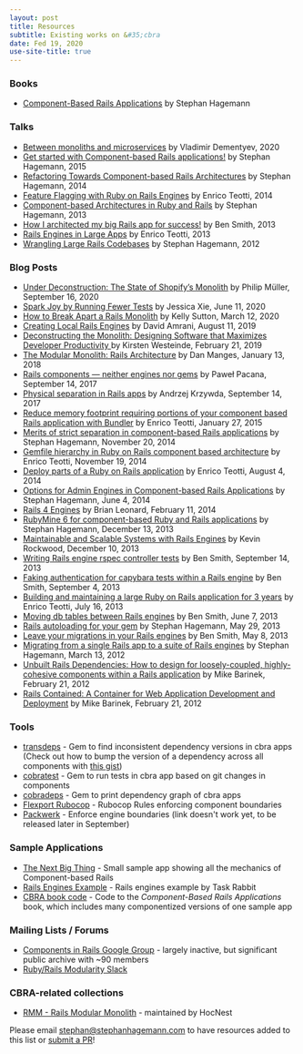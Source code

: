 ```yaml
---
layout: post
title: Resources
subtitle: Existing works on &#35;cbra
date: Fed 19, 2020
use-site-title: true
---
```


### Books
* [Component-Based Rails Applications](/book/index.html) by Stephan Hagemann

### Talks

* [Between monoliths and microservices](https://railsconf.com/2020/video/vladimir-dementyev-between-monoliths-and-microservices) by Vladimir Dementyev, 2020
* [Get started with Component-based Rails applications!](https://confreaks.tv/videos/railsconf2015-get-started-with-component-based-rails-applications) by Stephan Hagemann, 2015
* [Refactoring Towards Component-based Rails Architectures](http://www.confreaks.com/videos/3344-railsconf-refactoring-towards-component-based-rails-architectures) by Stephan Hagemann, 2014
* [Feature Flagging with Ruby on Rails Engines](https://www.youtube.com/watch?v=rMOn2H7h3oY) by Enrico Teotti, 2014 
* [Component-based Architectures in Ruby and Rails](http://www.confreaks.com/videos/2350-mwrc2013-component-based-architectures-in-ruby-and-rails) by Stephan Hagemann, 2013
* [How I architected my big Rails app for success!](http://www.confreaks.com/videos/2646-rockymountainruby2013-how-i-architected-my-big-rails-app-for-success) by Ben Smith, 2013
* [Rails Engines in Large Apps](https://www.youtube.com/watch?v=mztVptkvLfw) by Enrico Teotti, 2013
* [Wrangling Large Rails Codebases](http://www.confreaks.com/videos/1263-rockymtnruby2012-wrangling-large-rails-codebases) by Stephan Hagemann, 2012

### Blog Posts

* [Under Deconstruction: The State of Shopify’s Monolith](https://engineering.shopify.com/blogs/engineering/shopify-monolith) by Philip Müller, September 16, 2020
* [Spark Joy by Running Fewer Tests](https://engineering.shopify.com/blogs/engineering/spark-joy-by-running-fewer-tests) by Jessica Xie, June 11, 2020
* [How to Break Apart a Rails Monolith](https://kellysutton.com/2020/03/12/how-to-break-apart-a-rails-monolith.html) by Kelly Sutton, March 12, 2020
* [Creating Local Rails Engines](https://hocnest.com/blog/creating-local-rails-engine/) by David Amrani, August 11, 2019
* [Deconstructing the Monolith: Designing Software that Maximizes Developer Productivity ](https://engineering.shopify.com/blogs/engineering/deconstructing-monolith-designing-software-maximizes-developer-productivity) by Kirsten Westeinde, February 21, 2019
* [The Modular Monolith: Rails Architecture](https://medium.com/@dan_manges/the-modular-monolith-rails-architecture-fb1023826fc4) by Dan Manges, January 13, 2018
* [Rails components — neither engines nor gems](https://blog.arkency.com/rails-components-neither-engines-nor-gems/) by Paweł Pacana, September 14, 2017
* [Physical separation in Rails apps](https://blog.arkency.com/physical-separation-in-rails-apps/) by Andrzej Krzywda, September 14, 2017
* [Reduce memory footprint requiring portions of your component based Rails application with Bundler](http://teotti.com/reduce-memory-footprint-requiring-portions-of-your-component-based-rails-applications/) by Enrico Teotti, January 27, 2015
* [Merits of strict separation in component-based Rails applications](https://content.pivotal.io/blog/merits-of-strict-separation-in-component-based-rails-applications) by Stephan Hagemann, November 20, 2014
* [Gemfile hierarchy in Ruby on Rails component based architecture](http://teotti.com/gemfiles-hierarchy-in-ruby-on-rails-component-based-architecture/) by Enrico Teotti, November 19, 2014
* [Deploy parts of a Ruby on Rails application](http://teotti.com/deploy-parts-of-a-ruby-on-rails-application/) by Enrico Teotti, August 4, 2014
* [Options for Admin Engines in Component-based Rails Applications](https://content.pivotal.io/blog/options-for-admin-engines-in-component-based-rails-applications) by Stephan Hagemann, June 4, 2014
* [Rails 4 Engines](http://tech.taskrabbit.com/blog/2014/02/11/rails-4-engines/) by Brian Leonard, February 11, 2014
* [RubyMine 6 for component-based Ruby and Rails applications](https://content.pivotal.io/blog/rubymine-6-for-component-based-ruby-and-rails-applications/) by Stephan Hagemann, December 13, 2013
* [Maintainable and Scalable Systems with Rails Engines](https://teamgaslight.com/blog/maintainable-and-scalable-systems-with-rails-engines) by Kevin Rockwood, December 10, 2013
* [Writing Rails engine rspec controller tests](https://content.pivotal.io/blog/writing-rails-engine-rspec-controller-tests) by Ben Smith, September 14, 2013
* [Faking authentication for capybara tests within a Rails engine](https://content.pivotal.io/blog/faking-authentication-for-capybara-tests-within-a-rails-engine) by Ben Smith, September 4, 2013
* [Building and maintaining a large Ruby on Rails application for 3 years](http://teotti.com/building-and-maintaining-large-ruby-on-rails-applications-for-3-years/) by Enrico Teotti, July 16, 2013
* [Moving db tables between Rails engines](https://content.pivotal.io/blog/moving-db-tables-between-rails-engines) by Ben Smith, June 7, 2013
* [Rails autoloading for your gem](https://content.pivotal.io/blog/rails-autoloading-for-your-gem/) by Stephan Hagemann, May 29, 2013
* [Leave your migrations in your Rails engines](https://content.pivotal.io/blog/leave-your-migrations-in-your-rails-engines) by Ben Smith, May 8, 2013
* [Migrating from a single Rails app to a suite of Rails engines](https://content.pivotal.io/blog/migrating-from-a-single-rails-app-to-a-suite-of-rails-engines) by Stephan Hagemann, March 13, 2012
* [Unbuilt Rails Dependencies: How to design for loosely-coupled, highly-cohesive components within a Rails application](https://content.pivotal.io/blog/unbuilt-rails-dependencies-how-to-design-for-loosely-coupled-highly-cohesive-components-within-a-rails-application/) by Mike Barinek, February 21, 2012
* [Rails Contained: A Container for Web Application Development and Deployment](https://content.pivotal.io/blog/rails-contained-a-container-for-web-application-development-and-deployment) by Mike Barinek, February 21, 2012

### Tools

* [transdeps](https://github.com/dugancathal/transdeps) - Gem to find inconsistent dependency versions in cbra apps (Check out how to bump the version of a dependency across all components with [this gist](https://gist.github.com/fernandes/f1dd4401ebdfc4754116))
* [cobratest](https://github.com/shageman/cobratest) - Gem to run tests in cbra app based on git changes in components
* [cobradeps](https://github.com/shageman/cobradeps) - Gem to print dependency graph of cbra apps
* [Flexport Rubocop](https://github.com/flexport/rubocop-flexport) - Rubocop Rules enforcing component boundaries
* [Packwerk](https://github.com/shopify/packwerk) - Enforce engine boundaries (link doesn't work yet, to be released later in September)

### Sample Applications

* [The Next Big Thing](https://github.com/shageman/the_next_big_thing) - Small sample app showing all the mechanics of Component-based Rails
* [Rails Engines Example](https://github.com/taskrabbit/rails_engines_example) - Rails engines example by Task Rabbit
* [CBRA book code](https://github.com/shageman/cbra_book_code) - Code to the *Component-Based Rails Applications* book, which includes many componentized versions of one sample app

### Mailing Lists / Forums
* [Components in Rails Google Group](https://groups.google.com/forum/#!forum/components-in-rails) - largely inactive, but significant public archive with ~90 members
* [Ruby/Rails Modularity Slack](https://rubymod.slack.com)

### CBRA-related collections
* [RMM - Rails Modular Monolith](https://hocnest.com/modular-monolith-resources/) - maintained by HocNest

Please email [stephan@stephanhagemann.com](mailto:stephan@stephanhagemann.com) to have resources added to this list or [submit a PR](https://github.com/shageman/cbra.info)!
